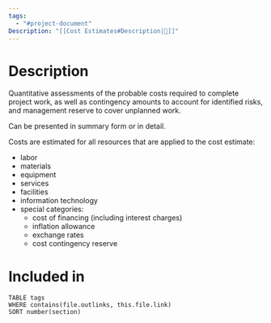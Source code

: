 ```yaml
---
tags:
  - "#project-document"
Description: "[[Cost Estimates#Description|📝]]"
---
```

# Description
Quantitative assessments of the probable costs required to complete project work, as well as contingency amounts to account for identified risks, and management reserve to cover unplanned work.

Can be presented in summary form or in detail.

Costs are estimated for all resources that are applied to the cost estimate:
- labor
- materials
- equipment
- services
- facilities
- information technology
- special categories:
	- cost of financing (including interest charges)
	- inflation allowance
	- exchange rates
	- cost contingency reserve
# Included in
```dataview
TABLE tags
WHERE contains(file.outlinks, this.file.link)
SORT number(section)
```

